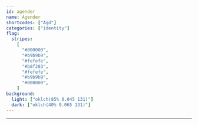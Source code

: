 ```yaml
---
id: agender
name: Agender
shortcodes: ["Agd"]
categories: ["identity"]
flag:
  stripes:
    [
      "#000000",
      "#b9b9b9",
      "#fefefe",
      "#b8f283",
      "#fefefe",
      "#b9b9b9",
      "#000000",
    ]
background:
  light: ["oklch(85% 0.045 131)"]
  dark: ["oklch(40% 0.065 131)"]
---
```


---
